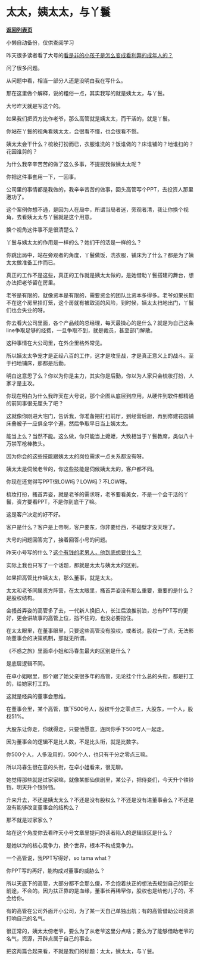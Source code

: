# 太太，姨太太，与丫鬟

[**返回列表页**](/gzh/记忆承载3)

小懒自动备份，仅供查阅学习

昨天很多读者看了大号的[看是非的小孩子是怎么变成看利弊的成年人的？](http://mp.weixin.qq.com/s?__biz=MzU0MjYwNDU2Mw==&mid=2247502832&idx=2&sn=040d13df8dbbedde01c131a116d6f969&chksm=fb1aa78ccc6d2e9adc320a022cfbbc39af9aee09cef820bbfc279b3939b410486be77cbe5bc4&scene=21#wechat_redirect)

  

问了很多问题。

  

从问题中看，相当一部分人还是没明白我在写什么。  

  

那在这里做个解释，说的粗俗一点，其实我写的就是姨太太，与丫鬟。

  

大号昨天就是写这个的。

  

如果我们把资方比作老爷，那么高管就是姨太太，而干活的，就是丫鬟。

  

你站在丫鬟的视角看姨太太，会很看不懂，也会很看不惯。  

  

姨太太会干什么？梳妆打扮而已，衣服谁洗的？饭谁做的？床谁铺的？地谁扫的？花园谁剪的？

  

为什么我辛辛苦苦的做了这么多事，不提拔我做姨太太呢？

  

你把这件事套用一下，一回事。  

  

公司里的事情都是我做的，我辛辛苦苦的做事，回头高管写个PPT，去投资人那里邀功了。

  

这个案例你想不通，是因为人在局中，所谓当局者迷，旁观者清，我让你换个视角，去看姨太太与丫鬟就是这个用意。  

  

换个视角这件事不是很清楚么？  

  

丫鬟与姨太太的作用是一样的么？她们干的活是一样的么？

  

你跳出局中，站在旁观者的角度，丫鬟做饭，洗衣服，铺床为了什么？都是为了姨太太做准备工作而已。  

  

真正的工作不是这些，真正的工作就是姨太太做的，是她借助丫鬟搭建的舞台，想办法把老爷留在房里。  

  

老爷是有限的，就像资本是有限的，需要资金的团队比资本多得多。老爷如果长期不在这个房里挂灯笼，这个房就有被取消的风险，到时候，姨太太扫地出门，丫鬟们也会失业的呀。  

  

你去看大公司里面，各个产品线的总经理，每天最操心的是什么？就是为自己这条line争取足够的经费，一旦争取不到，就是裁员，甚至部门解散。  

  

这种事情在大公司里，在外企里格外常见。

  

所以姨太太争宠才是正经八百的工作，这才是攻坚战，才是真正意义上的战斗。至于扫地铺床，那都是后勤。  

  

明白这意思了么？你以为你是主力，其实你是后勤，你以为人家只会梳妆打扮，人家才是主攻。  

  

你现在明白为什么我昨天在大号说，那个企图从底层到应用，从硬件到软件都精通的前同事很无厘头了吧？

  

这就像你刚进大宅门，告诉我，你准备把打扫前厅，到经营后厨，再到修建花园铺床叠被子一应俱全学个遍，然后争取早日当上姨太太。  

  

能当上么？当然不能。这么做，你只能当上嬷嬷，大致相当于丫鬟教席，类似八十万禁军枪棒教头。  

  

因为你会的这些技能跟姨太太的岗位需求一点关系都没有呀。  

  

姨太太是伺候老爷的，你这些技能是伺候姨太太的，客户都不同。  

  

你现在还觉得写PPT很LOW吗？LOW吗？不LOW呀。  

  

梳妆打扮，搔首弄姿，就是老爷的需求呀，老爷要看美女，不是一个会干活的丫鬟，资方要看PPT，不是你到底干了嘛。

  

这是客户决定的好不好。

  

客户是什么？客户是上帝啊，客户要东，你非要给西，不碰壁才没天理了。  

  

大号的问题回答完了，接着回答小号的问题。  

  

昨天小号写的什么？[这个有钱的老男人，他到底想要什么？](http://mp.weixin.qq.com/s?__biz=MzU3NDc5Nzc0NQ==&mid=2247510561&idx=1&sn=cdf9c5b01eb968417e8dc7b875c6375d&chksm=fd2e08ffca5981e9f18d68ff40d489276fb7ec899d2e7c5d0957b578543e1937964e98370e97&scene=21#wechat_redirect)

  

实际上我也只写了一个话题，那就是太太与姨太太的区别。

  

如果把高管比作姨太太，那么董事，就是太太。  

  

太太和老爷同属资方阵营，在太太眼里，搔首弄姿没有那么重要，重要的是什么？是股权结构。

  

会搔首弄姿的高管多了去，一代新人换旧人，长江后浪推前浪，总有PPT写的更好，更会讲故事的高管上位，挡不住的，也没必要挡住。

  

在太太眼里，在董事眼里，只要这些高管没有股权，或者说，股权一丁点，无法影响董事会的决策机制，那就无所谓。  

  

《不惑之旅》里面卓小姐和冯春生最大的区别是什么？  

  

是底层逻辑不同。

  

在卓小姐眼里，那个跟了她父亲很多年的高管，无论挂个什么总的头衔，都是打工的，给她家打工的。

  

这就是经典的董事会思维。  

  

在董事会里，某个高管，旗下500号人，股权千分之零点三，大股东，一个人，股权51%。  

  

大股东让你走，你就得走，只要他愿意，连同你手下500号人一起走。

  

因为董事会的逻辑不是比人数，不是比头衔，就是比数字。  

  

你500个人，人多没用的，500个人，也只有千分之零点三嘛。

  

所以冯春生很在意的头衔，在卓小姐看来，很无聊。  

  

她觉得那些就是过家家嘛，就像某部仙侠剧里，某公子，把侍妾们，今天升个铁铃铛，明天升个银铃铛。  

  

升来升去，不还是姨太太么？不还是没有股权么？不还是没有进董事会么？不还是没有能够改变董事会的结构么？

  

那不就是过家家么？  

  

站在这个角度你去看昨天小号文章里提问的读者陷入的逻辑误区是什么？  

  

是她以为的核心竞争力，换个世界，根本不构成竞争力。

  

一个高管说，我PPT写得好，so tama what？  

  

你PPT写的再好，能构成对董事的威胁么？  

  

所以天底下的高管，大部分都不会那么傻，不会抱着扶正的想法去规划自己的职业前途，不会的。因为扶正靠的是血缘，董事长再稀罕你，股权也是给他儿子的，不会给你。  

  

有的高管在公司外面开小公司，为了某一天自己单独出航；有的高管借助公司资源打响自己的名气。  

  

很正常的，姨太太傍老爷，要么为了从老爷这里分点啥；要么为了能够借助老爷的名气，资源，开辟点属于自己的事业。  

  

把这两篇合起来看，不就是我们的标题：太太，姨太太，与丫鬟。

